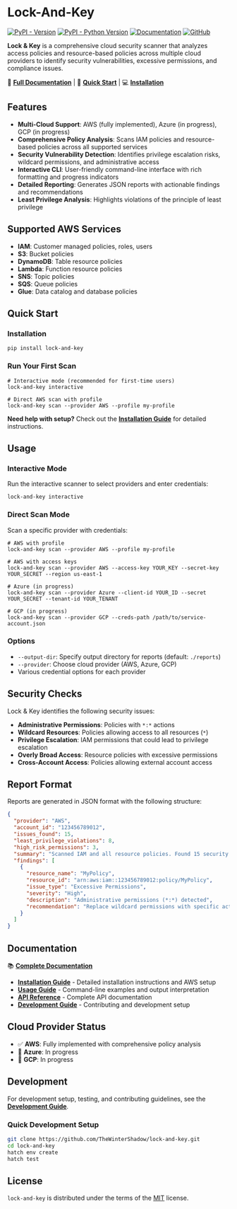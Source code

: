 # Lock-And-Key

[![PyPI - Version](https://img.shields.io/pypi/v/lock-and-key.svg)](https://pypi.org/project/lock-and-key)
[![PyPI - Python Version](https://img.shields.io/pypi/pyversions/lock-and-key.svg)](https://pypi.org/project/lock-and-key)
[![Documentation](https://img.shields.io/badge/docs-latest-blue.svg)](https://thewintershadow.github.io/lock-and-key/)
[![GitHub](https://img.shields.io/github/license/TheWinterShadow/lock-and-key)](https://github.com/TheWinterShadow/lock-and-key/blob/main/LICENSE.txt)

**Lock & Key** is a comprehensive cloud security scanner that analyzes access policies and resource-based policies across multiple cloud providers to identify security vulnerabilities, excessive permissions, and compliance issues.

📖 **[Full Documentation](https://thewintershadow.github.io/lock-and-key/)** | 🚀 **[Quick Start](#quick-start)** | 💻 **[Installation](#installation)**

## Features

- **Multi-Cloud Support**: AWS (fully implemented), Azure (in progress), GCP (in progress)
- **Comprehensive Policy Analysis**: Scans IAM policies and resource-based policies across all supported services
- **Security Vulnerability Detection**: Identifies privilege escalation risks, wildcard permissions, and administrative access
- **Interactive CLI**: User-friendly command-line interface with rich formatting and progress indicators
- **Detailed Reporting**: Generates JSON reports with actionable findings and recommendations
- **Least Privilege Analysis**: Highlights violations of the principle of least privilege

## Supported AWS Services

- **IAM**: Customer managed policies, roles, users
- **S3**: Bucket policies
- **DynamoDB**: Table resource policies
- **Lambda**: Function resource policies
- **SNS**: Topic policies
- **SQS**: Queue policies
- **Glue**: Data catalog and database policies

## Quick Start

### Installation

```console
pip install lock-and-key
```

### Run Your First Scan

```console
# Interactive mode (recommended for first-time users)
lock-and-key interactive

# Direct AWS scan with profile
lock-and-key scan --provider AWS --profile my-profile
```

**Need help with setup?** Check out the **[Installation Guide](https://thewintershadow.github.io/lock-and-key/installation.html)** for detailed instructions.

## Usage

### Interactive Mode

Run the interactive scanner to select providers and enter credentials:

```console
lock-and-key interactive
```

### Direct Scan Mode

Scan a specific provider with credentials:

```console
# AWS with profile
lock-and-key scan --provider AWS --profile my-profile

# AWS with access keys
lock-and-key scan --provider AWS --access-key YOUR_KEY --secret-key YOUR_SECRET --region us-east-1

# Azure (in progress)
lock-and-key scan --provider Azure --client-id YOUR_ID --secret YOUR_SECRET --tenant-id YOUR_TENANT

# GCP (in progress)
lock-and-key scan --provider GCP --creds-path /path/to/service-account.json
```

### Options

- `--output-dir`: Specify output directory for reports (default: `./reports`)
- `--provider`: Choose cloud provider (AWS, Azure, GCP)
- Various credential options for each provider

## Security Checks

Lock & Key identifies the following security issues:

- **Administrative Permissions**: Policies with `*:*` actions
- **Wildcard Resources**: Policies allowing access to all resources (`*`)
- **Privilege Escalation**: IAM permissions that could lead to privilege escalation
- **Overly Broad Access**: Resource policies with excessive permissions
- **Cross-Account Access**: Policies allowing external account access

## Report Format

Reports are generated in JSON format with the following structure:

```json
{
  "provider": "AWS",
  "account_id": "123456789012",
  "issues_found": 15,
  "least_privilege_violations": 8,
  "high_risk_permissions": 3,
  "summary": "Scanned IAM and all resource policies. Found 15 security issues.",
  "findings": [
    {
      "resource_name": "MyPolicy",
      "resource_id": "arn:aws:iam::123456789012:policy/MyPolicy",
      "issue_type": "Excessive Permissions",
      "severity": "High",
      "description": "Administrative permissions (*:*) detected",
      "recommendation": "Replace wildcard permissions with specific actions"
    }
  ]
}
```

## Documentation

📚 **[Complete Documentation](https://thewintershadow.github.io/lock-and-key/)**

- **[Installation Guide](https://thewintershadow.github.io/lock-and-key/installation.html)** - Detailed installation instructions and AWS setup
- **[Usage Guide](https://thewintershadow.github.io/lock-and-key/usage.html)** - Command-line examples and output interpretation
- **[API Reference](https://thewintershadow.github.io/lock-and-key/api.html)** - Complete API documentation
- **[Development Guide](https://thewintershadow.github.io/lock-and-key/development.html)** - Contributing and development setup

## Cloud Provider Status

- ✅ **AWS**: Fully implemented with comprehensive policy analysis
- 🚧 **Azure**: In progress  
- 🚧 **GCP**: In progress

## Development

For development setup, testing, and contributing guidelines, see the **[Development Guide](https://thewintershadow.github.io/lock-and-key/development.html)**.

### Quick Development Setup

```bash
git clone https://github.com/TheWinterShadow/lock-and-key.git
cd lock-and-key
hatch env create
hatch test
```

## License

`lock-and-key` is distributed under the terms of the [MIT](https://spdx.org/licenses/MIT.html) license.

